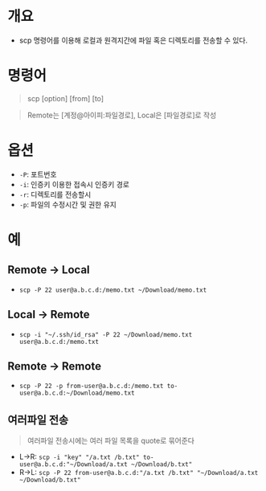 # 개요

- scp 명령어를 이용해 로컬과 원격지간에 파일 혹은 디렉토리를 전송할 수 있다.

# 명령어

> scp [option] [from] [to]

> Remote는 [계정@아이피:파일경로], Local은 [파일경로]로 작성

# 옵션

- `-P`: 포트번호
- `-i`: 인증키 이용한 접속시 인증키 경로
- `-r`: 디렉토리를 전송할시
- `-p`: 파일의 수정시간 및 권한 유지

# 예

## Remote -> Local

- `scp -P 22 user@a.b.c.d:/memo.txt ~/Download/memo.txt`

## Local -> Remote

- `scp -i "~/.ssh/id_rsa" -P 22 ~/Download/memo.txt user@a.b.c.d:/memo.txt`  

## Remote -> Remote

- `scp -P 22 -p from-user@a.b.c.d:/memo.txt to-user@a.b.c.d:~/Download/memo.txt`

## 여러파일 전송

> 여러파일 전송시에는 여러 파일 목록을 quote로 묶어준다

- L->R: `scp -i "key" "/a.txt /b.txt" to-user@a.b.c.d:"~/Download/a.txt ~/Download/b.txt"`
- R->L: `scp -P 22 from-user@a.b.c.d:"/a.txt /b.txt" "~/Download/a.txt ~/Download/b.txt"`